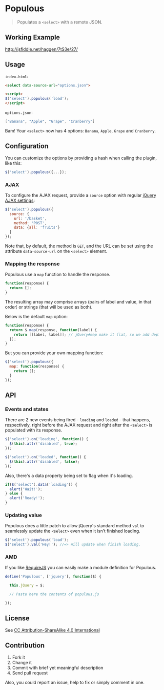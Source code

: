 # Populous

> Populates a `<select>` with a remote JSON.

## Working Example

http://jsfiddle.net/haggen/7tS3e/27/

## Usage

`index.html`:
```html
<select data-source-url="options.json">

<script>
$('select').populous('load');
</script>
```

`options.json`:
```javascript
["Banana", "Apple", "Grape", "Cranberry"]
```

Bam! Your `<select>` now has 4 options: `Banana`, `Apple`, `Grape` and `Cranberry`.

## Configuration

You can customize the options by providing a hash when calling the plugin, like this:

```javascript
$('select').populous({...});
```

### AJAX

To configure the AJAX request, provide a `source` option with regular [jQuery AJAX settings](http://api.jquery.com/jQuery.ajax/#jQuery-ajax-settings):

```javascript
$('select').populous({
  source: {
    url: '/basket',
    method: 'POST',
    data: {all: 'fruits'}
  }
});
```

Note that, by default, the method is `GET`, and the URL can be set using the attribute `data-source-url` on the `<select>` element.

### Mapping the response

Populous use a `map` function to handle the response.

```javascript
function(response) {
  return [];
}
```

The resulting array may comprise arrays (pairs of label and value, in that order) or strings (that will be used as both).

Below is the default `map` option:

```javascript
function(response) {
  return $.map(response, function(label) {
    return [[label, label]]; // jQuery#map make it flat, so we add depth
  });
}
```

But you can provide your own mapping function:

```javascript
$('select').populous({
  map: function(response) {
    return [];
  }
});
```

## API

### Events and states

There are 2 new events being fired - `loading` and `loaded` - that happens, respectively, right before the AJAX request and right after the `<select>` is populated with its response.

```javascript
$('select').on('loading', function() {
  $(this).attr('disabled', true);
});

$('select').on('loaded', function() {
  $(this).attr('disabled', false);
});
```

Also, there's a data property being set to flag when it's loading.

```javascript
if($('select').data('loading')) {
  alert('Wait!');
} else {
  alert('Ready!');
}
```

### Updating value

Populous does a little patch to allow jQuery's standard method `val` to seamlessly update the `<select>` even when it isn't finished loading.

```javascript
$('select').populous('load');
$('select').val('Hey!'); //=> Will update when finish loading.
```

### AMD

If you like [RequireJS](http://requirejs.org) you can easily make a module definition for Populous.

```javascript
define('Populous', ['jquery'], function($) {

  this.jQuery = $;

  // Paste here the contents of populous.js

});
```

## License

See [CC Attribution-ShareAlike 4.0 International](http://creativecommons.org/licenses/by-sa/4.0/deed.en_US)

## Contribution

1. Fork it
2. Change it
3. Commit with brief yet meaningful description
4. Send pull request

Also, you could report an issue, help to fix or simply comment in one.
